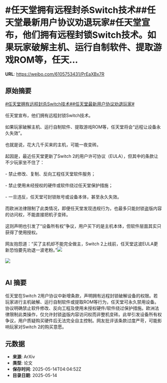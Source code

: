 # #任天堂拥有远程封杀Switch技术##任天堂最新用户协议劝退玩家#任天堂宣布，他们拥有远程封锁Switch技术。如果玩家破解主机、运行自制软件、提取游戏ROM等，任天...

**URL**: https://weibo.com/6105753431/PrEaXBx7R

## 原始摘要

<a href="https://m.weibo.cn/search?containerid=231522type%3D1%26t%3D10%26q%3D%23%E4%BB%BB%E5%A4%A9%E5%A0%82%E6%8B%A5%E6%9C%89%E8%BF%9C%E7%A8%8B%E5%B0%81%E6%9D%80Switch%E6%8A%80%E6%9C%AF%23&amp;extparam=%23%E4%BB%BB%E5%A4%A9%E5%A0%82%E6%8B%A5%E6%9C%89%E8%BF%9C%E7%A8%8B%E5%B0%81%E6%9D%80Switch%E6%8A%80%E6%9C%AF%23" data-hide=""><span class="surl-text">#任天堂拥有远程封杀Switch技术#</span></a><a href="https://m.weibo.cn/search?containerid=231522type%3D1%26t%3D10%26q%3D%23%E4%BB%BB%E5%A4%A9%E5%A0%82%E6%9C%80%E6%96%B0%E7%94%A8%E6%88%B7%E5%8D%8F%E8%AE%AE%E5%8A%9D%E9%80%80%E7%8E%A9%E5%AE%B6%23&amp;extparam=%23%E4%BB%BB%E5%A4%A9%E5%A0%82%E6%9C%80%E6%96%B0%E7%94%A8%E6%88%B7%E5%8D%8F%E8%AE%AE%E5%8A%9D%E9%80%80%E7%8E%A9%E5%AE%B6%23" data-hide=""><span class="surl-text">#任天堂最新用户协议劝退玩家#</span></a><br><br>任天堂宣布，他们拥有远程封锁Switch技术。<br><br>如果玩家破解主机、运行自制软件、提取游戏ROM等，任天堂将会“远程让设备永久失效”。<br><br>也就是说，花大几千买来的主机，可能一夜变砖。<br><br>起因是，最近任天堂更新了Switch 2的用户许可协议（EULA），但其中的条款让不少玩家坐不住了：<br><br>- 禁止修改、复制、反向工程任天堂软件服务；<br><br>- 禁止使用未经授权的硬件或软件绕过任天堂保护措施；<br><br>- 一旦违反，任天堂可封锁账号或设备本体，甚至永久失效。<br><br>而欧洲法律限制了此类情况，即便任天堂发现违规行为，也最多只能封锁盗版内容的访问权，不能直接把机子变砖。<br><br>这则声明也引发了“设备所有权”争议，用户买下的是主机本体，但软件层面其实只获得了使用授权。<br><br>网友抱怨道：“买了主机却不能完全做主，Switch 2上线前，任天堂这波EULA更新恐怕要先劝退一波老粉。”<img style="" src="https://tvax3.sinaimg.cn/large/006Fd7o3gy1i1dzq0e90yj328e1e27wh.jpg" referrerpolicy="no-referrer"><br><br><img style="" src="https://tvax2.sinaimg.cn/large/006Fd7o3gy1i1dzq1ejbsj30zk0i57f5.jpg" referrerpolicy="no-referrer"><br><br>

## AI 摘要

任天堂在Switch 2用户协议中新增条款，声明拥有远程封锁破解设备的权限。若玩家进行主机破解、运行自制软件或提取ROM等行为，任天堂可永久禁用设备。协议明确禁止软件修改、反向工程及使用未授权硬件/软件绕过保护措施。欧洲法律限制此类操作，仅允许封锁盗版内容访问权而非整机变砖。此举引发设备所有权争议，用户质疑购买硬件后无法完全自主控制。网友批评该条款过度严苛，可能影响玩家对Switch 2的购买意愿。

## 元数据

- **来源**: ArXiv
- **类型**: 论文
- **保存时间**: 2025-05-14T04:04:52Z
- **目录日期**: 2025-05-14
